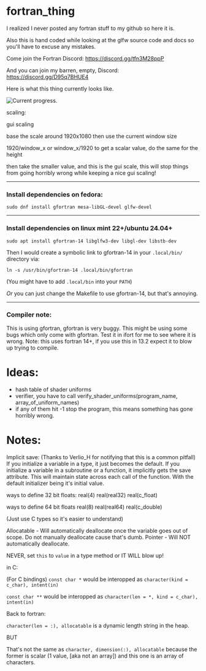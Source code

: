 # fortran_thing
 I realized I never posted any fortran stuff to my github so here it is.

Also this is hand coded while looking at the glfw source code and docs so you'll have to excuse any mistakes.

Come join the Fortran Discord: https://discord.gg/tfn3M28ppP

And you can join my barren, empty, Discord: https://discord.gg/D95q7BHUE4

Here is what this thing currently looks like.

![Current progress.](https://raw.githubusercontent.com/jordan4ibanez/fortran_thing/master/screenshots/example_4.png)


scaling:

gui scaling

base the scale around 1920x1080 then use the current window size

1920/window_x or window_x/1920 to get a scalar value, do the same for the height

then take the smaller value, and this is the gui scale, this will stop things from going horribly wrong while keeping
a nice gui scaling!





-----

### Install dependencies on fedora:
```
sudo dnf install gfortran mesa-libGL-devel glfw-devel
```

-----

### Install dependencies on linux mint 22+/ubuntu 24.04+
```
sudo apt install gfortran-14 libglfw3-dev libgl-dev libstb-dev
```
Then I would create a symbolic link to gfortran-14 in your ``.local/bin/`` directory via:
```
ln -s /usr/bin/gfortran-14 .local/bin/gfortran
```
(You might have to add ``.local/bin`` into your ``PATH``)

_Or_ you can just change the Makefile to use gfortran-14, but that's annoying.

-----

### Compiler note:
This is using gfortran, gfortran is very buggy. This might be using some bugs which only come with gfortran. Test it in ifort for me to see where it is wrong.
Note: this uses fortran 14+, if you use this in 13.2 expect it to blow up trying to compile.

# Ideas:
- hash table of shader uniforms
- verifier, you have to call verify_shader_uniforms(program_name, array_of_uniform_names)
- if any of them hit -1 stop the program, this means something has gone horribly wrong.


# Notes:

Implicit save: (Thanks to Verlio_H for notifying that this is a common pitfall)
If you initialize a variable in a type, it just becomes the default.
If you initialize a variable in a subroutine or a function, it implicitly gets the save attribute. This will maintain state across each call of the function.
  With the default initializer being it's initial value.

ways to define 32 bit floats:
real(4)
real(real32)
real(c_float)

ways to define 64 bit floats
real(8)
real(real64) 
real(c_double)

(Just use C types so it's easier to understand)

Allocatable - Will automatically deallocate once the variable goes out of scope. Do not manually deallocate cause that's dumb.
Pointer - Will NOT automatically deallocate.

NEVER, set ``this`` to ``value`` in a type method or IT WILL blow up!

in C:

(For C bindings)
``const char *`` would be interopped as ``character(kind = c_char), intent(in)``

``const char **`` would be interopped as ``character(len = *, kind = c_char), intent(in)``

Back to fortran:

``character(len = :), allocatable`` is a dynamic length string in the heap.

BUT

That's not the same as ``character, dimension(:), allocatable`` because the former is scalar (1 value, [aka not an array]) and this one is an array of characters.

